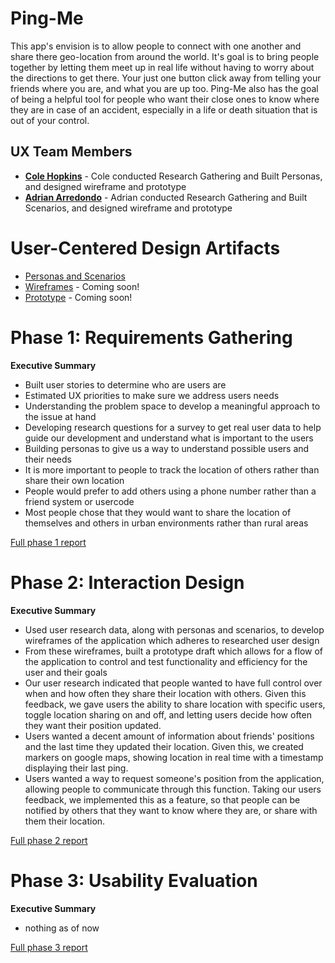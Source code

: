 # Ping-Me

This app's envision is to allow people to connect with one another and share there geo-location from around the world. It's goal is to bring people together
by letting them meet up in real life without having to worry about the directions to get there. Your just one button click away from telling your friends where
you are, and what you are up too. Ping-Me also has the goal of being a helpful tool for people who want their close ones to know where they are in case of an accident,
especially in a life or death situation that is out of your control.

## UX Team Members

* **[Cole Hopkins](https://usabilityengineering.github.io/ux-portfolio-Cole-Hop/)** - Cole conducted Research Gathering and Built Personas, and designed wireframe and prototype
* **[Adrian Arredondo](https://usabilityengineering.github.io/ux-portfolio-adrian015/)** - Adrian conducted Research Gathering and Built Scenarios, and designed wireframe and prototype

# User-Centered Design Artifacts

* [Personas and Scenarios](personas.pdf)
* [Wireframes](#) - Coming soon!
* [Prototype](#) - Coming soon!

# Phase 1: Requirements Gathering

**Executive Summary**

* Built user stories to determine who are users are 
* Estimated UX priorities to make sure we address users needs
* Understanding the problem space to develop a meaningful approach to the issue at hand
* Developing research questions for a survey to get real user data to help guide our development and understand what is important to the users
* Building personas to give us a way to understand possible users and their needs
* It is more important to people to track the location of others rather than share their own location
* People would prefer to add others using a phone number rather than a friend system or usercode
* Most people chose that they would want to share the location of themselves and others in urban environments rather than rural areas

[Full phase 1 report](requirements/)

# Phase 2: Interaction Design

**Executive Summary**

* Used user research data, along with personas and scenarios, to develop wireframes of the application which adheres to researched user design
* From these wireframes, built a prototype draft which allows for a flow of the application to control and test functionality and efficiency for the user and their goals
* Our user research indicated that people wanted to have full control over when and how often they share their location with others. Given this feedback, we gave users the ability to share location with specific users, toggle location sharing on and off, and letting users decide how often they want their position updated.
* Users wanted a decent amount of information about friends' positions and the last time they updated their location. Given this, we created markers on google maps, showing location in real time with a timestamp displaying their last ping.
* Users wanted a way to request someone's position from the application, allowing people to communicate through this function. Taking our users feedback, we implemented this as a feature, so that people can be notified by others that they want to know where they are, or share with them their location.

[Full phase 2 report](design/)

# Phase 3: Usability Evaluation

**Executive Summary**

* nothing as of now

[Full phase 3 report](evaluation/)
